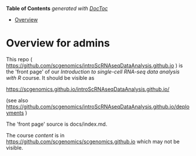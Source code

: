 <!-- START doctoc generated TOC please keep comment here to allow auto update -->
<!-- DON'T EDIT THIS SECTION, INSTEAD RE-RUN doctoc TO UPDATE -->
**Table of Contents**  *generated with [DocToc](https://github.com/thlorenz/doctoc)*

- [Overview](#overview)

<!-- END doctoc generated TOC please keep comment here to allow auto update -->

# Overview for admins

This repo ( https://github.com/scgenomics/introScRNAseqDataAnalysis.github.io )
is the 'front page' of our *Introduction to single-cell RNA-seq data analysis with R*
course. It should be visible as 

  https://scgenomics.github.io/introScRNAseqDataAnalysis.github.io/


(see also https://github.com/scgenomics/introScRNAseqDataAnalysis.github.io/deployments )

The 'front page' source is docs/index.md. 

The course _content_ is in https://github.com/scgenomics/scgenomics.github.io
which may not be visible.

